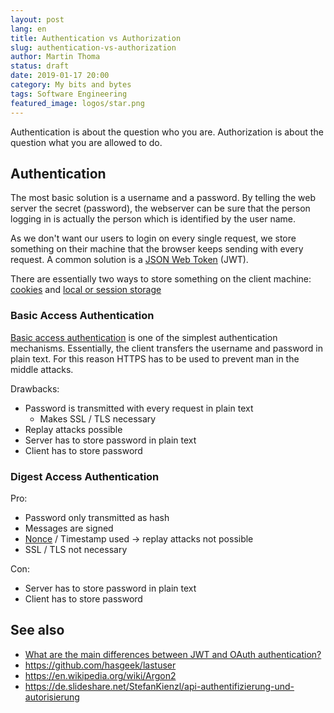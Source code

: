 ```yaml
---
layout: post
lang: en
title: Authentication vs Authorization
slug: authentication-vs-authorization
author: Martin Thoma
status: draft
date: 2019-01-17 20:00
category: My bits and bytes
tags: Software Engineering
featured_image: logos/star.png
---
```

Authentication is about the question who you are. Authorization is about the
question what you are allowed to do.


## Authentication

The most basic solution is a username and a password. By telling the web server
the secret (password), the webserver can be sure that the person logging in is
actually the person which is identified by the user name.

As we don't want our users to login on every single request, we store something
on their machine that the browser keeps sending with every request. A common
solution is a [JSON Web Token](https://en.wikipedia.org/wiki/JSON_Web_Token) (JWT).

There are essentially two ways to store something on the client machine: [cookies](https://en.wikipedia.org/wiki/HTTP_cookie) and [local or session storage](https://developer.mozilla.org/en-US/docs/Web/API/Web_Storage_API)

### Basic Access Authentication

[Basic access authentication](https://en.wikipedia.org/wiki/Basic_access_authentication)
is one of the simplest authentication mechanisms. Essentially, the client transfers
the username and password in plain text. For this reason HTTPS has to be used to
prevent man in the middle attacks.

Drawbacks:

* Password is transmitted with every request in plain text
    * Makes SSL / TLS necessary
* Replay attacks possible
* Server has to store password in plain text
* Client has to store password

### Digest Access Authentication

Pro:

* Password only transmitted as hash
* Messages are signed
* [Nonce](https://en.wikipedia.org/wiki/Cryptographic_nonce) / Timestamp used -> replay attacks not possible
* SSL / TLS not necessary

Con:

* Server has to store password in plain text
* Client has to store password



## See also

* [What are the main differences between JWT and OAuth authentication?](https://stackoverflow.com/q/39909419/562769)
* https://github.com/hasgeek/lastuser
* https://en.wikipedia.org/wiki/Argon2
* https://de.slideshare.net/StefanKienzl/api-authentifizierung-und-autorisierung
